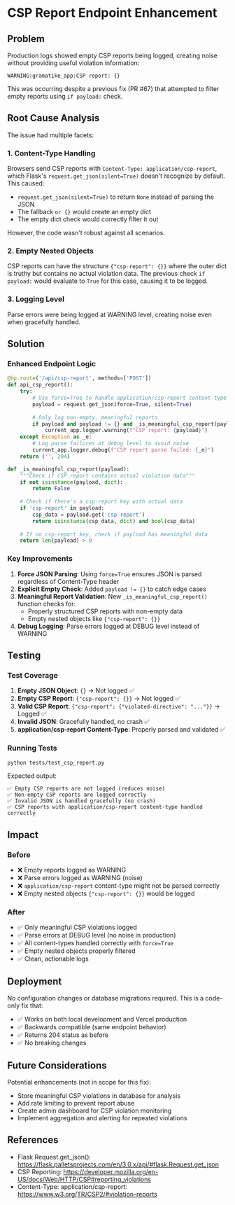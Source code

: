 # CSP Report Endpoint Enhancement

## Problem

Production logs showed empty CSP reports being logged, creating noise without providing useful violation information:

```
WARNING:gramatike_app:CSP report: {}
```

This was occurring despite a previous fix (PR #67) that attempted to filter empty reports using `if payload:` check.

## Root Cause Analysis

The issue had multiple facets:

### 1. Content-Type Handling
Browsers send CSP reports with `Content-Type: application/csp-report`, which Flask's `request.get_json(silent=True)` doesn't recognize by default. This caused:
- `request.get_json(silent=True)` to return `None` instead of parsing the JSON
- The fallback `or {}` would create an empty dict
- The empty dict check would correctly filter it out

However, the code wasn't robust against all scenarios.

### 2. Empty Nested Objects
CSP reports can have the structure `{"csp-report": {}}` where the outer dict is truthy but contains no actual violation data. The previous check `if payload:` would evaluate to `True` for this case, causing it to be logged.

### 3. Logging Level
Parse errors were being logged at WARNING level, creating noise even when gracefully handled.

## Solution

### Enhanced Endpoint Logic

```python
@bp.route('/api/csp-report', methods=['POST'])
def api_csp_report():
    try:
        # Use force=True to handle application/csp-report content-type
        payload = request.get_json(force=True, silent=True)
        
        # Only log non-empty, meaningful reports
        if payload and payload != {} and _is_meaningful_csp_report(payload):
            current_app.logger.warning(f"CSP report: {payload}")
    except Exception as _e:
        # Log parse failures at debug level to avoid noise
        current_app.logger.debug(f"CSP report parse failed: {_e}")
    return ('', 204)

def _is_meaningful_csp_report(payload):
    """Check if CSP report contains actual violation data"""
    if not isinstance(payload, dict):
        return False
    
    # Check if there's a csp-report key with actual data
    if 'csp-report' in payload:
        csp_data = payload.get('csp-report')
        return isinstance(csp_data, dict) and bool(csp_data)
    
    # If no csp-report key, check if payload has meaningful data
    return len(payload) > 0
```

### Key Improvements

1. **Force JSON Parsing**: Using `force=True` ensures JSON is parsed regardless of Content-Type header
2. **Explicit Empty Check**: Added `payload != {}` to catch edge cases
3. **Meaningful Report Validation**: New `_is_meaningful_csp_report()` function checks for:
   - Properly structured CSP reports with non-empty data
   - Empty nested objects like `{"csp-report": {}}`
4. **Debug Logging**: Parse errors logged at DEBUG level instead of WARNING

## Testing

### Test Coverage

1. **Empty JSON Object**: `{}` → Not logged ✅
2. **Empty CSP Report**: `{"csp-report": {}}` → Not logged ✅
3. **Valid CSP Report**: `{"csp-report": {"violated-directive": "..."}}` → Logged ✅
4. **Invalid JSON**: Gracefully handled, no crash ✅
5. **application/csp-report Content-Type**: Properly parsed and validated ✅

### Running Tests

```bash
python tests/test_csp_report.py
```

Expected output:
```
✅ Empty CSP reports are not logged (reduces noise)
✅ Non-empty CSP reports are logged correctly
✅ Invalid JSON is handled gracefully (no crash)
✅ CSP reports with application/csp-report content-type handled correctly
```

## Impact

### Before
- ❌ Empty reports logged as WARNING
- ❌ Parse errors logged as WARNING (noise)
- ❌ `application/csp-report` content-type might not be parsed correctly
- ❌ Empty nested objects `{"csp-report": {}}` would be logged

### After
- ✅ Only meaningful CSP violations logged
- ✅ Parse errors at DEBUG level (no noise in production)
- ✅ All content-types handled correctly with `force=True`
- ✅ Empty nested objects properly filtered
- ✅ Clean, actionable logs

## Deployment

No configuration changes or database migrations required. This is a code-only fix that:
- ✅ Works on both local development and Vercel production
- ✅ Backwards compatible (same endpoint behavior)
- ✅ Returns 204 status as before
- ✅ No breaking changes

## Future Considerations

Potential enhancements (not in scope for this fix):
- Store meaningful CSP violations in database for analysis
- Add rate limiting to prevent report abuse
- Create admin dashboard for CSP violation monitoring
- Implement aggregation and alerting for repeated violations

## References

- Flask Request.get_json(): https://flask.palletsprojects.com/en/3.0.x/api/#flask.Request.get_json
- CSP Reporting: https://developer.mozilla.org/en-US/docs/Web/HTTP/CSP#reporting_violations
- Content-Type: application/csp-report: https://www.w3.org/TR/CSP2/#violation-reports
